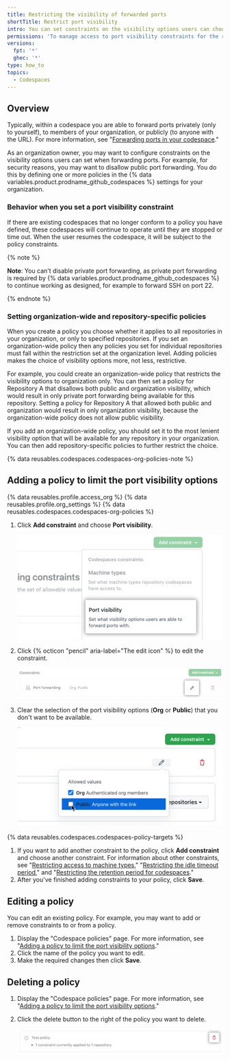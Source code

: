 ```yaml
---
title: Restricting the visibility of forwarded ports
shortTitle: Restrict port visibility
intro: You can set constraints on the visibility options users can choose when they forward ports from codespaces in your organization.
permissions: 'To manage access to port visibility constraints for the repositories in an organization, you must be an owner of the organization.'
versions:
  fpt: '*'
  ghec: '*'
type: how_to
topics:
  - Codespaces
---
```


## Overview

Typically, within a codespace you are able to forward ports privately (only to yourself), to members of your organization, or publicly (to anyone with the URL). For more information, see "[Forwarding ports in your codespace](/codespaces/developing-in-codespaces/forwarding-ports-in-your-codespace)."

As an organization owner, you may want to configure constraints on the visibility options users can set when forwarding ports. For example, for security reasons, you may want to disallow public port forwarding. You do this by defining one or more policies in the {% data variables.product.prodname_github_codespaces %} settings for your organization.

### Behavior when you set a port visibility constraint

If there are existing codespaces that no longer conform to a policy you have defined, these codespaces will continue to operate until they are stopped or time out. When the user resumes the codespace, it will be subject to the policy constraints.

{% note %}

**Note**: You can't disable private port forwarding, as private port forwarding is required by {% data variables.product.prodname_github_codespaces %} to continue working as designed, for example to forward SSH on port 22.

{% endnote %}

### Setting organization-wide and repository-specific policies

When you create a policy you choose whether it applies to all repositories in your organization, or only to specified repositories. If you set an organization-wide policy then any policies you set for individual repositories must fall within the restriction set at the organization level. Adding policies makes the choice of visibility options more, not less, restrictive.

For example, you could create an organization-wide policy that restricts the visibility options to organization only. You can then set a policy for Repository A that disallows both public and organization visibility, which would result in only private port forwarding being available for this repository. Setting a policy for Repository A that allowed both public and organization would result in only organization visibility, because the organization-wide policy does not allow public visibility.

If you add an organization-wide policy, you should set it to the most lenient visibility option that will be available for any repository in your organization. You can then add repository-specific policies to further restrict the choice.

{% data reusables.codespaces.codespaces-org-policies-note %}

## Adding a policy to limit the port visibility options

{% data reusables.profile.access_org %}
{% data reusables.profile.org_settings %}
{% data reusables.codespaces.codespaces-org-policies %}
1. Click **Add constraint** and choose **Port visibility**.

   ![Add a constraint for port visibility](/assets/images/help/codespaces/add-constraint-dropdown-ports.png)

1. Click {% octicon "pencil" aria-label="The edit icon" %} to edit the constraint.

   ![Edit the port visibility constraint](/assets/images/help/codespaces/edit-port-visibility-constraint.png)

1. Clear the selection of the port visibility options (**Org** or **Public**) that you don't want to be available.

   ![Choose the port visibility options](/assets/images/help/codespaces/choose-port-visibility-options.png)

{% data reusables.codespaces.codespaces-policy-targets %}
1. If you want to add another constraint to the policy, click **Add constraint** and choose another constraint. For information about other constraints, see "[Restricting access to machine types](/codespaces/managing-codespaces-for-your-organization/restricting-access-to-machine-types)," "[Restricting the idle timeout period](/codespaces/managing-codespaces-for-your-organization/restricting-the-idle-timeout-period)," and "[Restricting the retention period for codespaces](/codespaces/managing-codespaces-for-your-organization/restricting-the-retention-period-for-codespaces)."
1. After you've finished adding constraints to your policy, click **Save**.
## Editing a policy

You can edit an existing policy. For example, you may want to add or remove constraints to or from a policy.

1. Display the "Codespace policies" page. For more information, see "[Adding a policy to limit the port visibility options](#adding-a-policy-to-limit-the-port-visibility-options)."
1. Click the name of the policy you want to edit.
1. Make the required changes then click **Save**.

## Deleting a policy 

1. Display the "Codespace policies" page. For more information, see "[Adding a policy to limit the port visibility options](#adding-a-policy-to-limit-the-port-visibility-options)."
1. Click the delete button to the right of the policy you want to delete.

   ![The delete button for a policy](/assets/images/help/codespaces/policy-delete.png)
